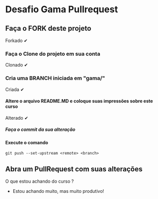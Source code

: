 # Desafio Gama Pullrequest

## Faça o FORK deste projeto
Forkado ✔
### Faça o Clone do projeto em sua conta
Clonado ✔
### Cria uma BRANCH iniciada em "gama/"
Criada ✔
#### Altere o arquivo README.MD e coloque suas impressões sobre este curso
Alterado ✔
##### Faça o commit da sua alteração

#### Execute o comando

`git push --set-upstream <remote> <branch>`

## Abra um PullRequest com suas alterações

O que estou achando do curso ?
- Estou achando muito, mas muito produtivo! 
